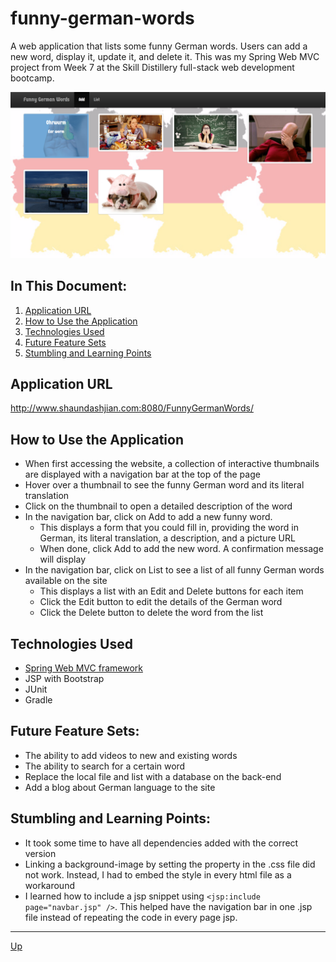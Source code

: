 # funny-german-words
A web application that lists some funny German words. Users can add a new word, display it, update it, and delete it. This was my Spring Web MVC project from Week 7 at the Skill Distillery full-stack web development bootcamp.

![alt text](funny-german-words.png "FunnyGermanWords")

## In This Document:
1. [Application URL](#application-url)
2. [How to Use the Application](#how-touse-the-application)
3. [Technologies Used](#technologies-used)
4. [Future Feature Sets](#future-feature-sets)
5. [Stumbling and Learning Points](#stumbling-and-learning-points)

## Application URL
http://www.shaundashjian.com:8080/FunnyGermanWords/

## How to Use the Application
* When first accessing the website, a collection of interactive thumbnails are displayed with a navigation bar at the top of the page
* Hover over a thumbnail to see the funny German word and its literal translation
* Click on the thumbnail to open a detailed description of the word
* In the navigation bar, click on Add to add a new funny word. 
  * This displays a form that you could fill in, providing the word in German, its literal translation, a description, and a picture URL
  * When done, click Add to add the new word. A confirmation message will display
* In the navigation bar, click on List to see a list of all funny German words available on the site
  * This displays a list with an Edit and Delete buttons for each item
  * Click the Edit button to edit the details of the German word
  * Click the Delete button to delete the word from the list

## Technologies Used
  * [Spring Web MVC framework](https://docs.spring.io/spring/docs/current/spring-framework-reference/html/mvc.html) 
  * JSP with Bootstrap
  * JUnit
  * Gradle
  
## Future Feature Sets:
  * The ability to add videos to new and existing words
  * The ability to search for a certain word
  * Replace the local file and list with a database on the back-end
  * Add a blog about German language to the site
  
## Stumbling and Learning Points:
  * It took some time to have all dependencies added with the correct version
  * Linking a background-image by setting the property in the .css file did not work. Instead, I had to embed the style in every html file as a workaround
  * I learned how to include a jsp snippet using `<jsp:include page="navbar.jsp" />`. This helped have the navigation bar in one .jsp file instead of repeating the code in every page jsp.
<hr>

[Up](README.md)
